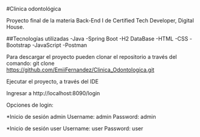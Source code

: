 #Clinica odontológica

Proyecto final de la materia Back-End I de Certified Tech Developer, Digital House. 

##Tecnologías utilizadas
-Java
-Spring Boot
-H2 DataBase
-HTML
-CSS
-Bootstrap
-JavaScript
-Postman

Para descargar el proyecto pueden clonar el repositorio a través del comando:
git clone https://github.com/EmiiFernandez/Clinica_Odontologica.git

Ejecutar el proyecto, a través del IDE

Ingresar a http://localhost:8090/login

Opciones de login:

*Inicio de sesión admin
Username: admin
Password: admin

*Inicio de sesión user
Username: user
Password: user
